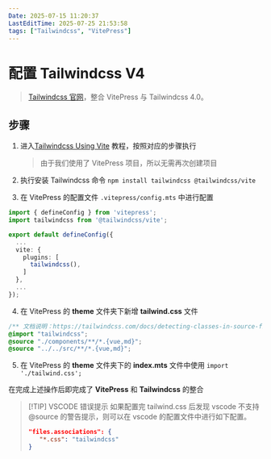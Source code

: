 ```yaml
---
Date: 2025-07-15 11:20:37
LastEditTime: 2025-07-25 21:53:58
tags: ["Tailwindcss", "VitePress"]
---
```


# 配置 Tailwindcss V4

> [Tailwindcss 官网](https://tailwindcss.com)，整合 VitePress 与 Tailwindcss 4.0。

## 步骤

1. 进入[Tailwindcss Using Vite](https://tailwindcss.com/docs/installation/using-vite) 教程，按照对应的步骤执行

   > 由于我们使用了 VitePress 项目，所以无需再次创建项目

2. 执行安装 Tailwindcss 命令 `npm install tailwindcss @tailwindcss/vite`

3. 在 VitePress 的配置文件 `.vitepress/config.mts` 中进行配置

```typescript [config.mts]
import { defineConfig } from 'vitepress';
import tailwindcss from '@tailwindcss/vite';

export default defineConfig({
  ...
  vite: {
    plugins: [
      tailwindcss(),
    ]
  },
  ...
});
```

4. 在 VitePress 的 **theme** 文件夹下新增 **tailwind.css** 文件

```css [tailwind.css]
/** 文档说明：https://tailwindcss.com/docs/detecting-classes-in-source-files#setting-your-base-path */
@import "tailwindcss";
@source "./components/**/*.{vue,md}";
@source "../../src/**/*.{vue,md}";
```

5. 在 VitePress 的 **theme** 文件夹下的 **index.mts** 文件中使用 `import './tailwind.css';`

在完成上述操作后即完成了 **VitePress** 和 **Tailwindcss** 的整合

> [!TIP] VSCODE 错误提示
> 如果配置完 tailwind.css 后发现 vscode 不支持@source 的警告提示，则可以在 vscode 的配置文件中进行如下配置。
>
> ```json [.vscode/setting.json]
> "files.associations": {
>    "*.css": "tailwindcss"
> }
>
> ```
